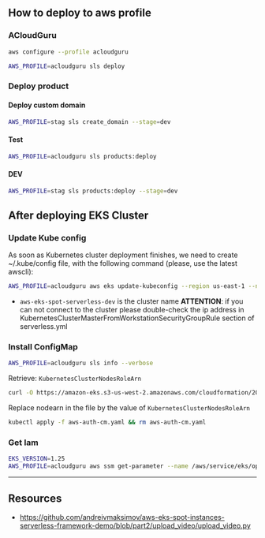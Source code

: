## How to deploy to aws profile

### ACloudGuru
```bash
aws configure --profile acloudguru
```


```bash
AWS_PROFILE=acloudguru sls deploy
```

### Deploy product

#### Deploy custom domain
```bash
AWS_PROFILE=stag sls create_domain --stage=dev
```

#### Test
```bash
AWS_PROFILE=acloudguru sls products:deploy
```

#### DEV
```bash
AWS_PROFILE=stag sls products:deploy --stage=dev
```


## After deploying EKS Cluster
### Update Kube config
As soon as Kubernetes cluster deployment finishes, we need to create ~/.kube/config file, with the following command (please, use the latest awscli):
```bash
AWS_PROFILE=acloudguru aws eks update-kubeconfig --region us-east-1 --name aws-eks-spot-serverless-dev
```
* `aws-eks-spot-serverless-dev` is the cluster name
**ATTENTION**: if you can not connect to the cluster please double-check the ip address in KubernetesClusterMasterFromWorkstationSecurityGroupRule section of serverless.yml

### Install ConfigMap
```bash
AWS_PROFILE=acloudguru sls info --verbose 
```
Retrieve: `KubernetesClusterNodesRoleArn`

```bash
curl -O https://amazon-eks.s3-us-west-2.amazonaws.com/cloudformation/2018-08-30/aws-auth-cm.yaml
```
Replace nodearn in the file by the value of `KubernetesClusterNodesRoleArn`
```bash
kubectl apply -f aws-auth-cm.yaml && rm aws-auth-cm.yaml
```



### Get Iam
```bash
EKS_VERSION=1.25
AWS_PROFILE=acloudguru aws ssm get-parameter --name /aws/service/eks/optimized-ami/$EKS_VERSION/amazon-linux-2/recommended/image_id --region us-east-1 --query "Parameter.Value" --output text;
```



---
## Resources
- https://github.com/andreivmaksimov/aws-eks-spot-instances-serverless-framework-demo/blob/part2/upload_video/upload_video.py